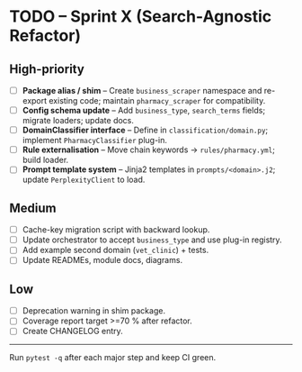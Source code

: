 # TODO – Sprint X (Search-Agnostic Refactor)

## High-priority
- [ ] **Package alias / shim** – Create `business_scraper` namespace and re-export existing code; maintain `pharmacy_scraper` for compatibility.
- [ ] **Config schema update** – Add `business_type`, `search_terms` fields; migrate loaders; update docs.
- [ ] **DomainClassifier interface** – Define in `classification/domain.py`; implement `PharmacyClassifier` plug-in.
- [ ] **Rule externalisation** – Move chain keywords → `rules/pharmacy.yml`; build loader.
- [ ] **Prompt template system** – Jinja2 templates in `prompts/<domain>.j2`; update `PerplexityClient` to load.

## Medium
- [ ] Cache-key migration script with backward lookup.
- [ ] Update orchestrator to accept `business_type` and use plug-in registry.
- [ ] Add example second domain (`vet_clinic`) + tests.
- [ ] Update READMEs, module docs, diagrams.

## Low
- [ ] Deprecation warning in shim package.
- [ ] Coverage report target >=70 % after refactor.
- [ ] Create CHANGELOG entry.

---
Run `pytest -q` after each major step and keep CI green.
